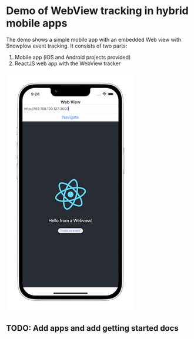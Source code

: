# Demo of WebView tracking in hybrid mobile apps

The demo shows a simple mobile app with an embedded Web view with Snowplow event tracking.
It consists of two parts:

1. Mobile app (iOS and Android projects provided)
2. ReactJS web app with the WebView tracker

![](images/ios-screenshot.png)

## TODO: Add apps and add getting started docs
